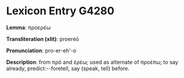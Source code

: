 # Lexicon Entry G4280

**Lemma**: προερέω

**Transliteration (xlit)**: proeréō

**Pronunciation**: pro-er-eh'-o

**Description**:
from πρό and ἐρέω; used as alternate of προέπω; to say already, predict:--foretell, say (speak, tell) before.
